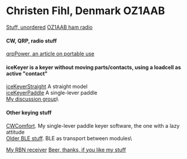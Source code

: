 # Christen Fihl, Denmark  OZ1AAB
[Stuff, unordered](/misc.html)
[OZ1AAB ham radio](/oz1aab.html)

#### CW, QRP, radio stuff  
[qrpPower, an article on portable use](/qrpPower.html)
#### iceKeyer is a keyer without moving parts/contacts, using a loadcell as active "contact"
[iceKeyerStraight](/iceKeyer/indexStraight.html) A straight model\
[iceKeyerPaddle](/iceKeyer/indexPaddle.html) A single-lever paddle\
[My discussion group](https://www.facebook.com/groups/oz1aab)\

#### Other keying stuff
[CWComfort](/CWComfort/). My single-lever paddle keyer software, the one with a lazy attitude\
[Older BLE stuff](/BLE_CW_Keyer/). BLE as transport between modules\

[My RBN receiver](https://beta.reversebeacon.net/main.php?zoom=57.70,6.33,2.00&rows=100&spotters=1&max_age=3,hours&spotter_call=oz1aab&hide=distance_mi)
[Beer, thanks, if you like my stuff](https://www.buymeacoffee.com/Fihl)
